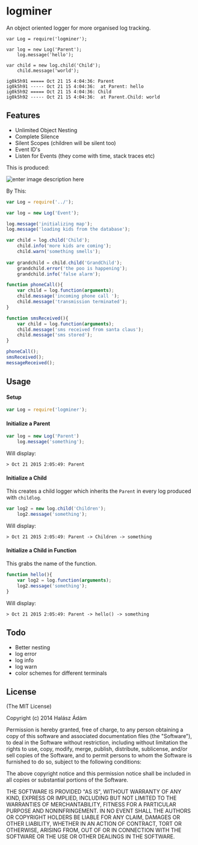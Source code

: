 # logminer
An object oriented logger for more organised log tracking.

```
var Log = require('logminer');

var log = new Log('Parent');
    log.message('hello');

var child = new log.child('Child');
	child.message('world');

ig0k5h91 ===== Oct 21 15 4:04:36: Parent
ig0k5h91 ----- Oct 21 15 4:04:36:  at Parent: hello
ig0k5h92 ===== Oct 21 15 4:04:36: Child
ig0k5h92 ----- Oct 21 15 4:04:36:  at Parent.Child: world
```

## Features
- Unlimited Object Nesting
- Complete Silence
- Silent Scopes (children will be silent too)
- Event ID's
- Listen for Events (they come with time, stack traces etc)

This is produced:

![enter image description here](http://i.imgur.com/Ya8RF8w.png)

By This:
```js
var Log = require('../');

var log = new Log('Event');

log.message('initializing map');
log.message('loading kids from the database');

var child = log.child('Child');
    child.info('more kids are coming');
    child.warn('something smells');
    
var grandchild = child.child('GrandChild');
    grandchild.error('the poo is happening');
    grandchild.info('false alarm');

function phoneCall(){
    var child = log.function(arguments);
    child.message('incoming phone call ');
    child.message('transmission terminated');
}

function smsReceived(){
    var child = log.function(arguments);
    child.message('sms received from santa claus');
    child.message('sms stored');
}

phoneCall();
smsReceived();
messageReceived();
``` 

## Usage

#### Setup
```js
var Log = require('logminer');
```

#### Initialize a Parent
```js
var log = new Log('Parent')
	log.message('something');
```
Will display:
```
> Oct 21 2015 2:05:49: Parent 
```

#### Initialize a Child
This creates a child logger which inherits the `Parent` in every log produced with `childlog`.
```js
var log2 = new log.child('Children');
	log2.message('something');
```
Will display:
```
> Oct 21 2015 2:05:49: Parent -> Children -> something
```

#### Initialize a Child in Function
This grabs the name of the function.
```js
function hello(){
	var log2 = log.function(arguments);
	log2.message('something');
}
```
Will display:
```
> Oct 21 2015 2:05:49: Parent -> hello() -> something
```

## Todo
- Better nesting
- log error
- log info
- log warn 
- color schemes for different terminals

## License

(The MIT License)

Copyright (c) 2014 Halász Ádám

Permission is hereby granted, free of charge, to any person obtaining a copy of this software and associated documentation files (the "Software"), to deal in the Software without restriction, including without limitation the rights to use, copy, modify, merge, publish, distribute, sublicense, and/or sell copies of the Software, and to permit persons to whom the Software is furnished to do so, subject to the following conditions:

The above copyright notice and this permission notice shall be included in all copies or substantial portions of the Software.

THE SOFTWARE IS PROVIDED "AS IS", WITHOUT WARRANTY OF ANY KIND, EXPRESS OR IMPLIED, INCLUDING BUT NOT LIMITED TO THE WARRANTIES OF MERCHANTABILITY, FITNESS FOR A PARTICULAR PURPOSE AND NONINFRINGEMENT. IN NO EVENT SHALL THE AUTHORS OR COPYRIGHT HOLDERS BE LIABLE FOR ANY CLAIM, DAMAGES OR OTHER LIABILITY, WHETHER IN AN ACTION OF CONTRACT, TORT OR OTHERWISE, ARISING FROM, OUT OF OR IN CONNECTION WITH THE SOFTWARE OR THE USE OR OTHER DEALINGS IN THE SOFTWARE.